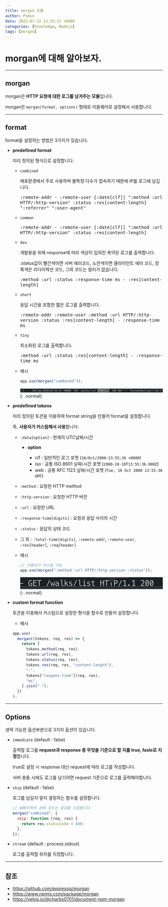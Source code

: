 ```yaml
---
title: morgan 모듈
author: Psmin
data: 2023-07-22 13:35:21 +0900
categories: [Knowledge, Nodejs]
tags: [morgan]
---
```


# morgan에 대해 알아보자.

---

## morgan

morgan은 **HTTP 요청에 대한 로그를 남겨주는 모듈**입니다.

morgan은 `morgan(format, options)` 형태로 미들웨어로 설정해서 사용합니다.

---

## format

format을 설정하는 방법은 3가지가 있습니다.

- **predefined format**

  미리 정의된 형식으로 설정합니다.

  - `combined`

    배포환경에서 주로 사용하며 불특정 다수가 접속하기 때문에 IP를 로그에 남깁니다.

    <kbd>:remote-addr - :remote-user [:date[clf]] ":method :url HTTP/:http-version" :status :res[content-length] ":referrer" ":user-agent"</kbd>

  - `common`

    <kbd>:remote-addr - :remote-user [:date[clf]] ":method :url HTTP/:http-version" :status :res[content-length]</kbd>

  - `dev`

    개발용을 위해 response에 따라 색상이 입혀진 축약된 로그를 출력합니다.

    :status값이 빨간색이면 서버 에러코드, 노란색이면 클라이언트 에러 코드, 청록색은 리다이렉션 코드, 그외 코드는 컬러가 없습니다.

    <kbd>:method :url :status :response-time ms - :res[content-length]</kbd>

  - `short`

    응답 시간을 포함한 짧은 로그를 출력합니다.

    <kbd>:remote-addr :remote-user :method :url HTTP/:http-version :status :res[content-length] - :response-time ms</kbd>

  - `tiny`

    최소화된 로그를 출력합니다.

    <kbd>:method :url :status :res[content-length] - :response-time ms</kbd>

  - 예시

    ```js
    app.use(morgan("combined"));
    ```

    ![morgan-01](/assets/img/morgan-01.png){: .normal}

- **predefined tokens**

  미리 정의된 토큰을 이용하여 format string을 만들어 format을 설정합니다.

  즉, **사용자가 커스텀해서 사용**합니다.

  - `:data[option]` : 현재의 UTC날짜/시간

    - **option**

      - clf : 일반적인 로그 포맷 (`10/Oct/2000:13:55:36 +0000`)
      - iso : 공통 ISO 8601 날짜/시간 포맷 (`2000-10-10T13:55:36.000Z`)
      - web : 공통 RFC 1123 날짜/시간 포맷 (`Tue, 10 Oct 2000 13:55:36 GMT`)

  - `:method` : 요청한 HTTP method

  - `:http-version` : 요청한 HTTP 버전

  - `:url` : 요청한 URL

  - `:response-time[digits]` : 요청과 응답 사이의 시간

  - `:status` : 응답의 상태 코드

  - 그 외 : `:total-time[digits]`, `:remote-addr`, `:remote-user`, `:res[header]`, `:req[header]`

  - 예시

    ```js
    // 사용자가 커스텀 가능
    app.use(morgan(":method :url HTTP/:http-version :status"));
    ```

    ![morgan-02](/assets/img/morgan-02.png){: .normal}

- **custom format function**

  토큰을 이용해서 커스텀으로 설정한 형식을 함수로 만들어 설정합니다.

  - 예시

  ```js
  app.use(
    morgan((tokens, req, res) => {
      return [
        tokens.method(req, res),
        tokens.url(req, res),
        tokens.status(req, res),
        tokens.res(req, res, "content-length"),
        "-",
        tokens["respons-time"](req, res),
        "ms",
      ].join(" ");
    })
  );
  ```

---

## Options

생략 가능한 옵션부분으로 3가지 옵션이 있습니다.

- `immediate` (default : false)

  출력할 로그를 **request과 response 중 무엇을 기준으로 할 지를 true, fasle로 지정**합니다.

  true로 설정 시 response 대신 request에 따라 로그를 작성합니다.

  서버 충돌 시에도 로그를 남기려면 request 기준으로 로그를 출력해야합니다.

- `skip` (default : false)

  로그를 남길지 말지 결정하는 함수를 설정합니다.

  ```js
  // 400이하의 상태 코드는 로깅을 스킵합니다.
  morgan("combined", {
    skip: function (req, res) {
      return res.statusCode < 400;
    },
  });
  ```

- `stream` (default : process.stdout)

  로그를 출력할 위치를 지정합니다.

---

## 참조

- <https://github.com/expressjs/morgan>
- <https://www.npmjs.com/package/morgan>
- <https://velog.io/@charbs0701/document-npm-morgan>

